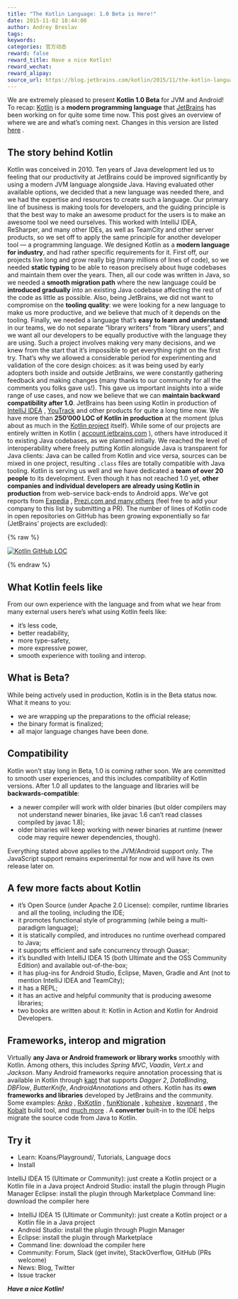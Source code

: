 ```yaml
---
title: "The Kotlin Language: 1.0 Beta is Here!"
date: 2015-11-02 18:44:00
author: Andrey Breslav
tags:
keywords:
categories: 官方动态
reward: false
reward_title: Have a nice Kotlin!
reward_wechat:
reward_alipay:
source_url: https://blog.jetbrains.com/kotlin/2015/11/the-kotlin-language-1-0-beta-is-here/
---
```


We are extremely pleased to present <strong>Kotlin 1.0 Beta</strong> for JVM and Android!
To recap: [Kotlin](https://kotlinlang.org/) is a <strong>modern programming language</strong> that [JetBrains](https://www.jetbrains.com/) has been working on for quite some time now.
This post gives an overview of where we are and what’s coming next. Changes in this version are listed [here](https://github.com/JetBrains/kotlin/releases/tag/build-1.0.0-beta-1103) .
## The story behind Kotlin

Kotlin was conceived in 2010. Ten years of Java development led us to feeling that our productivity at JetBrains could be improved significantly by using a modern JVM language alongside Java. Having evaluated other available options, we decided that a new language was needed there, and we had the expertise and resources to create such a language. Our primary line of business is making tools for developers, and the guiding principle is that the best way to make an awesome product for the users is to make an awesome tool we need ourselves. This worked with IntelliJ IDEA, ReSharper, and many other IDEs, as well as TeamCity and other server products, so we set off to apply the same principle for another developer tool — a programming language. <span id="more-3005"></span>
We designed Kotlin as a <strong>modern language for industry</strong>, and had rather specific requirements for it. First off, our projects live long and grow really big (many millions of lines of code), so we needed <strong>static typing</strong> to be able to reason precisely about huge codebases and maintain them over the years. Then, all our code was written in Java, so we needed a <strong>smooth migration path</strong> where the new language could be <strong>introduced gradually</strong> into an existing Java codebase affecting the rest of the code as little as possible. Also, being JetBrains, we did not want to compromise on the <strong>tooling quality</strong>: we were looking for a new language to make us more productive, and we believe that much of it depends on the tooling. Finally, we needed a language that’s <strong>easy to learn and understand</strong>: in our teams, we do not separate “library writers” from “library users”, and we want all our developers to be equally productive with the language they are using.
Such a project involves making very many decisions, and we knew from the start that it’s impossible to get everything right on the first try. That’s why we allowed a considerable period for experimenting and validation of the core design choices: as it was being used by early adopters both inside and outside JetBrains, we were constantly gathering feedback and making changes (many thanks to our community for all the comments you folks gave us!). This gave us important insights into a wide range of use cases, and now we believe that we can <strong>maintain backward compatibility after 1.0</strong>.
JetBrains has been using Kotlin in production of [IntelliJ IDEA](https://www.jetbrains.com/idea/) , [YouTrack](https://www.jetbrains.com/youtrack/) and other products for quite a long time now. We have more than <strong>250’000 LOC of Kotlin in production</strong> at the moment (plus about as much in the [Kotlin project](https://github.com/JetBrains/kotlin) itself). While some of our projects are entirely written in Kotlin ( [account.jetbrains.com](https://account.jetbrains.com) ), others have introduced it to existing Java codebases, as we planned initially. We reached the level of interoperability where freely putting Kotlin alongside Java is transparent for Java clients: Java can be called from Kotlin and vice versa, sources can be mixed in one project, resulting <code>.class</code> files are totally compatible with Java tooling.
Kotlin is serving us well and we have dedicated a <strong>team of over 20 people</strong> to its development.
Even though it has not reached 1.0 yet, <strong>other companies and individual developers are already using Kotlin in production</strong> from web-service back-ends to Android apps. We’ve got reports from [Expedia](https://twitter.com/fleurchild/status/636965650536108032) , [Prezi.com and many others](https://github.com/JetBrains/kotlin-web-site/blob/master/_data/companies-using-kotlin.yml) (feel free to add your company to this list by submitting a PR).
The number of lines of Kotlin code in open repositories on GitHub has been growing exponentially so far (JetBrains’ projects are excluded):

{% raw %}
<p><a href="https://i1.wp.com/blog.jetbrains.com/kotlin/files/2015/11/Kotlin-GitHub-LOC.png"><img alt="Kotlin GitHub LOC" class="alignleft size-full wp-image-3069" data-recalc-dims="1" src="https://i1.wp.com/blog.jetbrains.com/kotlin/files/2015/11/Kotlin-GitHub-LOC.png?resize=640%2C279&amp;ssl=1"/></a></p>
{% endraw %}

## What Kotlin feels like

From our own experience with the language and from what we hear from many external users here’s what using Kotlin feels like:

* it’s less code,
* better readability,
* more type-safety,
* more expressive power,
* smooth experience with tooling and interop.

## What is Beta?

While being actively used in production, Kotlin is in the Beta status now. What it means to you:

* we are wrapping up the preparations to the official release;
* the binary format is finalized;
* all major language changes have been done.

## Compatibility

Kotlin won’t stay long in Beta, 1.0 is coming rather soon.
We are committed to smooth user experiences, and this includes compatibility of Kotlin versions. After 1.0 all updates to the language and libraries will be <strong>backwards-compatible</strong>:

* a newer compiler will work with older binaries (but older compilers may not understand newer binaries, like javac 1.6 can’t read classes compiled by javac 1.8);
* older binaries will keep working with newer binaries at runtime (newer code may require newer dependencies, though).

Everything stated above applies to the JVM/Android support only. The JavaScript support remains experimental for now and will have its own  release later on.
## A few more facts about Kotlin


* it’s Open Source (under Apache 2.0 License): compiler, runtime libraries and all the tooling, including the IDE;
* it promotes functional style of programming (while being a multi-paradigm language);
* it is statically compiled, and  introduces no runtime overhead compared to Java;
* it supports efficient and safe concurrency through Quasar;
* it’s bundled with IntelliJ IDEA 15 (both Ultimate and the OSS Community Edition) and available out-of-the-box;
* it has plug-ins for Android Studio, Eclipse, Maven, Gradle and Ant (not to mention IntelliJ IDEA and TeamCity);
* it has a REPL;
* it has an active and helpful community that is producing awesome libraries;
* two books are written about it: Kotlin in Action and Kotlin for Android Developers.

## Frameworks, interop and migration

Virtually <strong>any Java or Android framework or library works</strong> smoothly with Kotlin. Among others, this includes <em>Spring MVC</em>, <em>Vaadin</em>, <em>Vert.x</em> and <em>Jackson</em>. Many Android frameworks require annotation processing that is available in Kotlin through [kapt](http://blog.jetbrains.com/kotlin/2015/06/better-annotation-processing-supporting-stubs-in-kapt/) that supports <em>Dagger 2</em>, <em>DataBinding</em>, <em>DBFlow</em>, <em>ButterKnife</em>, <em>AndroidAnnotations</em> and others.
Kotlin has its <strong>own frameworks and libraries</strong> developed by JetBrains and the community. Some examples: [Anko](https://github.com/JetBrains/anko) , [RxKotlin](https://github.com/ReactiveX/RxKotlin) , [funKtionale](https://github.com/MarioAriasC/funKTionale) , [kohesive](https://github.com/kohesive/) , [kovenant](https://github.com/mplatvoet/kovenant) , the [Kobalt](http://beust.com/kobalt) build tool, and [much more](https://kotlinlang.org/docs/resources.html) .
A <strong>converter</strong> built-in to the IDE helps migrate the source code from Java to Kotlin.
## Try it


* Learn: Koans/Playground/, Tutorials, Language docs
* Install

IntelliJ IDEA 15 (Ultimate or Community): just create a Kotlin project or a Kotlin file in a Java project
Android Studio: install the plugin through Plugin Manager
Eclipse: install the plugin through Marketplace
Command line: download the compiler here
* IntelliJ IDEA 15 (Ultimate or Community): just create a Kotlin project or a Kotlin file in a Java project
* Android Studio: install the plugin through Plugin Manager
* Eclipse: install the plugin through Marketplace
* Command line: download the compiler here
* Community: Forum, Slack (get invite), StackOverflow, GitHub (PRs welcome)
* News: Blog, Twitter
* Issue tracker

<strong><em>Have a nice Kotlin!</em></strong>
